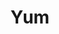 ---
pid: ch197
title: Yum
location_transcription: Penn's Landing
coordinates: "[-75.141227255801, 39.945640883734]"
zipcode: '19144'
gen_neighborhood: Northwest Philadelphia
neighborhood: Germantown
outside_phl: 
age: 
age_range: 
instagram: 
image_file_name: ch_197.jpg
proposal_transcription: figure holding up a large hoagie
topic: Food
topic_summary: '0'
type: Image
keywords_other: hoagie
credit: Lisa Sunshine
image_labels: 
twitter: 
facebook: 
permalink: "/monuments/ch197/"
layout: item-page
---